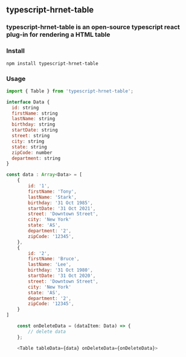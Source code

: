 ## typescript-hrnet-table

### typescript-hrnet-table is an open-source typescript react plug-in for rendering a HTML table

### Install

`npm install typescript-hrnet-table`

### Usage

```javascript
import { Table } from 'typescript-hrnet-table';

interface Data {
  id: string
  firstName: string
  lastName: string
  birthday: string
  startDate: string
  street: string
  city: string
  state: string
  zipCode: number
  department: string
}

const data : Array<Data> = [
    {
        id: '1',
        firstName: 'Tony',
        lastName: 'Stark',
        birthday: '31 Oct 1985',
        startDate: '31 Oct 2021',
        street: 'Downtown Street',
        city: 'New York'
        state: 'AS',
        department: '2',
        zipCode: '12345',
    },
    {
        id: '2',
        firstName: 'Bruce',
        lastName: 'Lee',
        birthday: '31 Oct 1980',
        startDate: '31 Oct 2020',
        street: 'Downtown Street',
        city: 'New York'
        state: 'AS',
        department: '2',
        zipCode: '12345',
    }
]

    const onDeleteData = (dataItem: Data) => {
        // delete data
    };

    <Table tableData={data} onDeleteData={onDeleteData}>
```
